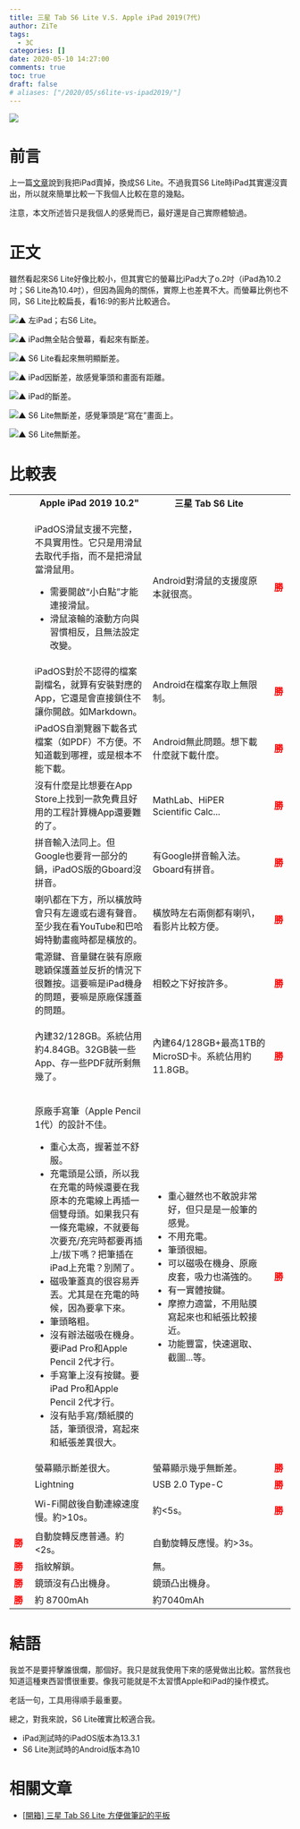 ```yaml
---
title: 三星 Tab S6 Lite V.S. Apple iPad 2019(7代)
author: ZiTe
tags:
  - 3C
categories: []
date: 2020-05-10 14:27:00
comments: true
toc: true
draft: false
# aliases: ["/2020/05/s6lite-vs-ipad2019/"]
---
```

![](https://3.bp.blogspot.com/-xDjyt9pUqb0/XreTf9cwHcI/AAAAAAAACYE/Ln0DcgwYPywK0Ep2ZHdA9dSKmRBaYfQTACPcBGAsYHg/s640/ZPH_0198.JPG)

# 前言

上一篇[文章](/posts/unbox-sansunggalaxys6lite/)說到我把iPad賣掉，換成S6 Lite。不過我買S6 Lite時iPad其實還沒賣出，所以就來簡單比較一下我個人比較在意的幾點。

注意，本文所述皆只是我個人的感覺而已，最好還是自己實際體驗過。

<!--more-->

# 正文

雖然看起來S6 Lite好像比較小，但其實它的螢幕比iPad大了o.2吋（iPad為10.2吋；S6 Lite為10.4吋），但因為圓角的關係，實際上也差異不大。而螢幕比例也不同，S6 Lite比較扁長，看16:9的影片比較適合。

![▲ 左iPad；右S6 Lite。](https://1.bp.blogspot.com/-3TNpO__MzXQ/XreTf206-6I/AAAAAAAACYE/cQ9RTIwKor4OM-F08iYJiOPU693GDJ_BQCPcBGAsYHg/s1600/ZPH_0200.JPG)

![▲ iPad無全貼合螢幕，看起來有斷差。](https://3.bp.blogspot.com/-qLZ_xY9pCaw/XreTf3MneDI/AAAAAAAACYE/b6xKTPPs4CYS3zX4qpy9bFg6NRwvshDSACPcBGAsYHg/s1600/ZPH_0209.JPG)

![▲ S6 Lite看起來無明顯斷差。](https://4.bp.blogspot.com/-U86VpxGucJs/XreTf2I0PBI/AAAAAAAACYE/2lKbRkOQwv40KKrQmWro1mSOcyE6-G6hACPcBGAsYHg/s1600/ZPH_0210.JPG)

![▲ iPad因斷差，故感覺筆頭和畫面有距離。](https://1.bp.blogspot.com/-AvfswG0X5KU/XreTf9wo3cI/AAAAAAAACYE/uQ1SCSyhmokQgT1LHNd8B8GLodfsEas2ACPcBGAsYHg/s1600/ZPH_0212.JPG)

![▲ iPad的斷差。](https://1.bp.blogspot.com/-nVTE0K3Rb3g/XreTf7Z7NJI/AAAAAAAACYE/bwmzTQdOBeoTlncR3lCCiFWsqt8QAz9BgCPcBGAsYHg/s1600/imgonline-com-ua-twotoone-NbL27b6QweFvO.jpg)

![▲ S6 Lite無斷差，感覺筆頭是“寫在”畫面上。](https://4.bp.blogspot.com/-DC4WwoOrKQ4/XreTf6tdjnI/AAAAAAAACYE/ugmPkg2FX6w8ibU10NS7nOFlaKJBGouHgCPcBGAsYHg/s1600/ZPH_0216.JPG)

![▲ S6 Lite無斷差。](https://1.bp.blogspot.com/-8Xn_Z9jvQDs/XreTf6lw2KI/AAAAAAAACYE/1vNHi0366kQAOPjJXs8omKvwpjusJ1NJgCPcBGAsYHg/s1600/imgonline-com-ua-twotoone-xrUbbhEqszexdbc.jpg)

# 比較表

<table>
<tbody>
<tr style="height: 23px;">
<td style="height: 23px; width: 30px;">&nbsp;</td>
<td style="height: 23px; width: 350px ; text-align: center;"><strong>Apple iPad 2019 10.2"</strong></td>
<td style="height: 23px; width: 350px ; text-align: center;"><strong>三星 Tab S6 Lite</strong></td>
<td style="height: 23px; width: 30px;">&nbsp;</td>
</tr>
<tr style="height: 83px;">
<td style="height: 83px;">&nbsp;</td>
<td style="height: 83px">
<p>iPadOS滑鼠支援不完整，不具實用性。它只是用滑鼠去取代手指，而不是把滑鼠當滑鼠用。</p>
<ul>
<li>需要開啟&ldquo;小白點&rdquo;才能連接滑鼠。</li>
<li>滑鼠滾輪的滾動方向與習慣相反，且無法設定改變。</li>
</ul>
</td>
<td style="height: 83px">Android對滑鼠的支援度原本就很高。</td>
<td style="height: 83px;"><span style="color: #ff0000;"><strong>勝</strong></span></td>
</tr>
<tr style="height: 23px;">
<td style="height: 23px;">&nbsp;</td>
<td style="height: 23px">iPadOS對於不認得的檔案副檔名，就算有安裝對應的App，它還是會直接鎖住不讓你開啟。如Markdown。</td>
<td style="height: 23px">Android在檔案存取上無限制。</td>
<td style="height: 23px;"><span style="color: #ff0000;"><strong>勝</strong></span></td>
</tr>
<tr style="height: 23px;">
<td style="height: 23px;">&nbsp;</td>
<td style="height: 23px">iPadOS自瀏覽器下載各式檔案（如PDF）不方便。不知道載到哪裡，或是根本不能下載。</td>
<td style="height: 23px">Android無此問題。想下載什麼就下載什麼。</td>
<td style="height: 23px;"><span style="color: #ff0000;"><strong>勝</strong></span></td>
</tr>
<tr style="height: 23px;">
<td style="height: 23px;">&nbsp;</td>
<td style="height: 23px">沒有什麼是比想要在App Store上找到一款免費且好用的工程計算機App還要難的了。</td>
<td style="height: 23px">MathLab、HiPER Scientific Calc...</td>
<td style="height: 23px;"><span style="color: #ff0000;"><strong>勝</strong></span></td>
</tr>
<tr style="height: 23px;">
<td style="height: 23px;">&nbsp;</td>
<td style="height: 23px">拼音輸入法同上。但Google也要背一部分的鍋，iPadOS版的Gboard沒拼音。</td>
<td style="height: 23px">有Google拼音輸入法。Gboard有拼音。</td>
<td style="height: 23px;"><span style="color: #ff0000;"><strong>勝</strong></span></td>
</tr>
<tr style="height: 23px;">
<td style="height: 23px;">&nbsp;</td>
<td style="height: 23px">喇叭都在下方，所以橫放時會只有左邊或右邊有聲音。至少我在看YouTube和巴哈姆特動畫瘋時都是橫放的。</td>
<td style="height: 23px">橫放時左右兩側都有喇叭，看影片比較方便。</td>
<td style="height: 23px;"><span style="color: #ff0000;"><strong>勝</strong></span></td>
</tr>
<tr style="height: 23px;">
<td style="height: 23px;">&nbsp;</td>
<td style="height: 23px">電源鍵、音量鍵在裝有原廠聰穎保護蓋並反折的情況下很難按。這要嘛是iPad機身的問題，要嘛是原廠保護蓋的問題。</td>
<td style="height: 23px">相較之下好按許多。</td>
<td style="height: 23px;"><span style="color: #ff0000;"><strong>勝</strong></span></td>
</tr>
<tr style="height: 23px;">
<td style="height: 23px;">&nbsp;</td>
<td style="height: 23px">
<p>內建32/128GB。系統佔用約4.84GB。32GB裝一些App、存一些PDF就所剩無幾了。</p>
</td>
<td style="height: 23px">內建64/128GB+最高1TB的MicroSD卡。系統佔用約11.8GB。</td>
<td style="height: 23px;"><span style="color: #ff0000;"><strong>勝</strong></span></td>
</tr>
<tr style="height: 23px;">
<td style="height: 23px;">&nbsp;</td>
<td style="height: 23px">
<p>原廠手寫筆（Apple Pencil 1代）的設計不佳。</p>
<ul>
<li>重心太高，握著並不舒服。</li>
<li>充電頭是公頭，所以我在充電的時候還要在我原本的充電線上再插一個雙母頭。如果我只有一條充電線，不就要每次要充/充完時都要再插上/拔下嗎？把筆插在iPad上充電？別鬧了。</li>
<li>磁吸筆蓋真的很容易弄丟。尤其是在充電的時候，因為要拿下來。</li>
<li>筆頭略粗。</li>
<li>沒有辦法磁吸在機身。要iPad Pro和Apple Pencil 2代才行。</li>
<li>手寫筆上沒有按鍵。要iPad Pro和Apple Pencil 2代才行。</li>
<li>沒有貼手寫/類紙膜的話，筆頭很滑，寫起來和紙張差異很大。</li>
</ul>
</td>
<td style="height: 23px">
<ul>
<li>重心雖然也不敢說非常好，但只是是一般筆的感覺。</li>
<li>不用充電。</li>
<li>筆頭很細。</li>
<li>可以磁吸在機身、原廠皮套，吸力也滿強的。</li>
<li>有一實體按鍵。</li>
<li>摩擦力適當，不用貼膜寫起來也和紙張比較接近。</li>
<li>功能豐富，快速選取、截圖...等。</li>
</ul>
</td>
<td style="height: 23px;"><span style="color: #ff0000;"><strong>勝</strong></span></td>
</tr>
<tr style="height: 23px;">
<td style="height: 23px;">&nbsp;</td>
<td style="height: 23px">螢幕顯示斷差很大。</td>
<td style="height: 23px">螢幕顯示幾乎無斷差。</td>
<td style="height: 23px;"><span style="color: #ff0000;"><strong>勝</strong></span></td>
</tr>
<tr style="height: 23px;">
<td style="height: 23px;">&nbsp;</td>
<td style="height: 23px">Lightning</td>
<td style="height: 23px">USB 2.0 Type-C</td>
<td style="height: 23px;"><span style="color: #ff0000;"><strong>勝</strong></span></td>
</tr>
<tr style="height: 23px;">
<td style="height: 23px;">&nbsp;</td>
<td style="height: 23px">Wi-Fi開啟後自動連線速度慢。約&gt;10s。</td>
<td style="height: 23px">
<p>約&lt;5s。</p>
</td>
<td style="height: 23px;">
<p><span style="color: #ff0000;"><strong>勝</strong></span></p>
</td>
</tr>
<tr style="height: 23px;">
<td style="height: 23px;"><span style="color: #ff0000;"><strong>勝</strong></span></td>
<td style="height: 23px">自動旋轉反應普通。約&lt;2s。</td>
<td style="height: 23px">自動旋轉反應慢。約&gt;3s。</td>
<td style="height: 23px;">&nbsp;</td>
</tr>
<tr style="height: 23px;">
<td style="height: 23px;"><span style="color: #ff0000;"><strong>勝</strong></span></td>
<td style="height: 23px">指紋解鎖。</td>
<td style="height: 23px">無。</td>
<td style="height: 23px;">&nbsp;</td>
</tr>
<tr style="height: 23px;">
<td style="height: 23px;"><span style="color: #ff0000;"><strong>勝</strong></span></td>
<td style="height: 23px">鏡頭沒有凸出機身。</td>
<td style="height: 23px">鏡頭凸出機身。</td>
<td style="height: 23px;">&nbsp;</td>
</tr>
<tr style="height: 23px;">
<td style="height: 23px;"><span style="color: #ff0000;"><strong>勝</strong></span></td>
<td style="height: 23px">約 8700mAh</td>
<td style="height: 23px">約7040mAh</td>
<td style="height: 23px;">&nbsp;</td>
</tr>
</tbody>
</table>

# 結語

我並不是要抨擊誰很爛，那個好。我只是就我使用下來的感覺做出比較。當然我也知道這種東西習慣很重要。像我可能就是不太習慣Apple和iPad的操作模式。

老話一句，工具用得順手最重要。

總之，對我來說，S6 Lite確實比較適合我。

* iPad測試時的iPadOS版本為13.3.1
* S6 Lite測試時的Android版本為10

# 相關文章

* [[開箱] 三星 Tab S6 Lite 方便做筆記的平板](/posts/unbox-sansunggalaxys6lite/)

